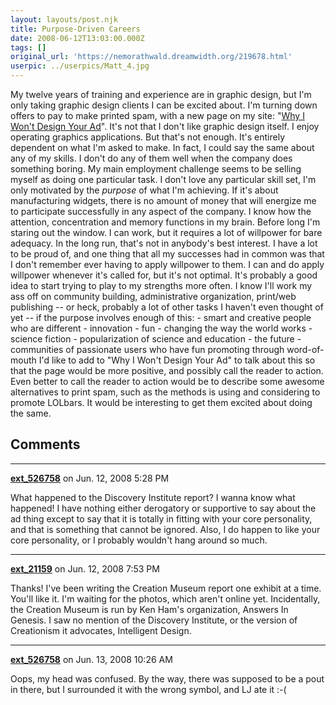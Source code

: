 ```yaml
---
layout: layouts/post.njk
title: Purpose-Driven Careers
date: 2008-06-12T13:03:00.000Z
tags: []
original_url: 'https://nemorathwald.dreamwidth.org/219678.html'
userpic: ../userpics/Matt_4.jpg
---
```

My twelve years of training and experience are in graphic design, but I'm only taking graphic design clients I can be excited about. I'm turning down offers to pay to make printed spam, with a new page on my site: "[Why I Won't Design Your Ad](http://nemorathwald.com/about/why-i-wont-design-your-ad)". It's not that I don't like graphic design itself. I enjoy operating graphics applications. But that's not enough. It's entirely dependent on what I'm asked to make. In fact, I could say the same about any of my skills. I don't do any of them well when the company does something boring. My main employment challenge seems to be selling myself as doing one particular task. I don't love any particular skill set, I'm only motivated by the _purpose_ of what I'm achieving. If it's about manufacturing widgets, there is no amount of money that will energize me to participate successfully in any aspect of the company. I know how the attention, concentration and memory functions in my brain. Before long I'm staring out the window. I can work, but it requires a lot of willpower for bare adequacy. In the long run, that's not in anybody's best interest. I have a lot to be proud of, and one thing that all my successes had in common was that I don't remember ever having to apply willpower to them. I can and do apply willpower whenever it's called for, but it's not optimal. It's probably a good idea to start trying to play to my strengths more often. I know I'll work my ass off on community building, administrative organization, print/web publishing -- or heck, probably a lot of other tasks I haven't even thought of yet -- if the purpose involves enough of this: - smart and creative people who are different - innovation - fun - changing the way the world works - science fiction - popularization of science and education - the future - communities of passionate users who have fun promoting through word-of-mouth I'd like to add to "Why I Won't Design Your Ad" to talk about this so that the page would be more positive, and possibly call the reader to action. Even better to call the reader to action would be to describe some awesome alternatives to print spam, such as the methods is using and considering to promote LOLbars. It would be interesting to get them excited about doing the same.

## Comments

---

**[ext_526758](https://www.dreamwidth.org/users/ext_526758)** on Jun. 12, 2008 5:28 PM

What happened to the Discovery Institute report? I wanna know what happened! I have nothing either derogatory or supportive to say about the ad thing except to say that it is totally in fitting with your core personality, and that is something that cannot be ignored. Also, I do happen to like your core personality, or I probably wouldn't hang around so much.

---

**[ext_21159](https://www.dreamwidth.org/users/ext_21159)** on Jun. 12, 2008 7:53 PM

Thanks! I've been writing the Creation Museum report one exhibit at a time. You'll like it. I'm waiting for the photos, which aren't online yet. Incidentally, the Creation Museum is run by Ken Ham's organization, Answers In Genesis. I saw no mention of the Discovery Institute, or the version of Creationism it advocates, Intelligent Design.

---

**[ext_526758](https://www.dreamwidth.org/users/ext_526758)** on Jun. 13, 2008 10:26 AM

Oops, my head was confused. By the way, there was supposed to be a pout in there, but I surrounded it with the wrong symbol, and LJ ate it :-(
